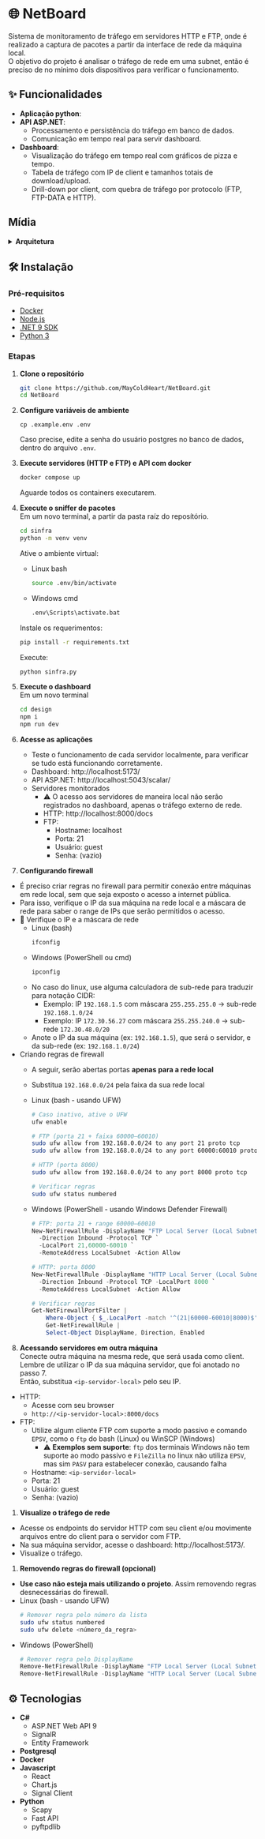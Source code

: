 # 🌐 NetBoard
Sistema de monitoramento de tráfego em servidores HTTP e FTP, onde é realizado a captura de pacotes a partir da interface de rede da máquina local. <br>
O objetivo do projeto é analisar o tráfego de rede em uma subnet, então é preciso de no mínimo dois dispositivos para verificar o funcionamento.


## ✨ Funcionalidades
- **Aplicação python**: 
- **API ASP.NET**: 
  - Processamento e persistência do tráfego em banco de dados.
  - Comunicação em tempo real para servir dashboard.
- **Dashboard**:
  - Visualização do tráfego em tempo real com gráficos de pizza e tempo.
  - Tabela de tráfego com IP de client e tamanhos totais de download/upload.
  - Drill-down por client, com quebra de tráfego por protocolo (FTP, FTP-DATA e HTTP).


## Mídia
<details>
  <summary><b>Arquitetura</b></summary>
  <img width="881" height="814" alt="Arquitetura" src="https://github.com/user-attachments/assets/b720663f-0f9b-4798-9e0c-0a16e79242c3" />
</details>


## 🛠 Instalação
### Pré-requisitos
- [Docker](https://www.docker.com/get-started/)
- [Node.js](https://nodejs.org/en/download)
- [.NET 9 SDK](https://dotnet.microsoft.com/en-us/download/dotnet/9.0)
- [Python 3](https://www.python.org/downloads/)

### Etapas
1. **Clone o repositório**
    ```bash
    git clone https://github.com/MayColdHeart/NetBoard.git
    cd NetBoard
    ```

2. **Configure variáveis de ambiente**
    ```
    cp .example.env .env
    ```
   Caso precise, edite a senha do usuário postgres no banco de dados, dentro do arquivo `.env`.

3. **Execute servidores (HTTP e FTP) e API com docker**
    ```bash
    docker compose up
    ```
    Aguarde todos os containers executarem.

4. **Execute o sniffer de pacotes** <br>
    Em um novo terminal, a partir da pasta raíz do reposítório.
    ```bash
    cd sinfra
    python -m venv venv
    ```
    Ative o ambiente virtual:
    - Linux bash
      ```bash
      source .env/bin/activate
      ```
    - Windows cmd
      ```bash
      .env\Scripts\activate.bat
      ```
    Instale os requerimentos:
    ```bash
    pip install -r requirements.txt
    ```
    Execute:
    ```bash
    python sinfra.py
    ```

5. **Execute o dashboard** <br>
    Em um novo terminal
    ```bash
    cd design
    npm i
    npm run dev
    ```

6. **Acesse as aplicações**
   - Teste o funcionamento de cada servidor localmente, para verificar se tudo está funcionando corretamente.
   - Dashboard: http://localhost:5173/
   - API ASP.NET: http://localhost:5043/scalar/
   - Servidores monitorados
     - ⚠ O acesso aos servidores de maneira local não serão registrados no dashboard, apenas o tráfego externo de rede.
     - HTTP: http://localhost:8000/docs
     - FTP:
       - Hostname: localhost
       - Porta: 21
       - Usuário: guest
       - Senha: (vazio)

7. **Configurando firewall**
  - É preciso criar regras no firewall para permitir conexão entre máquinas em rede local, sem que seja exposto o acesso a internet pública.
  - Para isso, verifique o IP da sua máquina na rede local e a máscara de rede para saber o range de IPs que serão permitidos o acesso.
  - 🔎 Verifique o IP e a máscara de rede
    - Linux (bash)
      ```bash
      ifconfig
      ```
    - Windows (PowerShell ou cmd)
      ```powershell
      ipconfig
      ```
    - No caso do linux, use alguma calculadora de sub-rede para traduzir para notação CIDR:
      - Exemplo: IP `192.168.1.5` com máscara `255.255.255.0` → sub-rede `192.168.1.0/24`
      - Exemplo: IP `172.30.56.27` com máscara `255.255.240.0` → sub-rede `172.30.48.0/20`
    - Anote o IP da sua máquina (ex: `192.168.1.5`), que será o servidor, e da sub-rede (ex: `192.168.1.0/24`)
  - Criando regras de firewall
    - A seguir, serão abertas portas **apenas para a rede local**
    - Substitua `192.168.0.0/24` pela faixa da sua rede local
    - Linux (bash - usando UFW)
      ```bash
      # Caso inativo, ative o UFW
      ufw enable

      # FTP (porta 21 + faixa 60000–60010)
      sudo ufw allow from 192.168.0.0/24 to any port 21 proto tcp
      sudo ufw allow from 192.168.0.0/24 to any port 60000:60010 proto tcp

      # HTTP (porta 8000)
      sudo ufw allow from 192.168.0.0/24 to any port 8000 proto tcp

      # Verificar regras
      sudo ufw status numbered
      ```

    - Windows (PowerShell - usando Windows Defender Firewall)
      ```powershell
      # FTP: porta 21 + range 60000–60010
      New-NetFirewallRule -DisplayName "FTP Local Server (Local Subnet)" `
        -Direction Inbound -Protocol TCP `
        -LocalPort 21,60000-60010 `
        -RemoteAddress LocalSubnet -Action Allow

      # HTTP: porta 8000
      New-NetFirewallRule -DisplayName "HTTP Local Server (Local Subnet)" `
        -Direction Inbound -Protocol TCP -LocalPort 8000 `
        -RemoteAddress LocalSubnet -Action Allow

      # Verificar regras
      Get-NetFirewallPortFilter |
          Where-Object { $_.LocalPort -match '^(21|60000-60010|8000)$' } |
          Get-NetFirewallRule |
          Select-Object DisplayName, Direction, Enabled
      ```

8. **Acessando servidores em outra máquina** <br>
Conecte outra máquina na mesma rede, que será usada como client. <br>
Lembre de utilizar o IP da sua máquina servidor, que foi anotado no passo 7. <br>
Então, substitua `<ip-servidor-local>` pelo seu IP.
  - HTTP:
    - Acesse com seu browser 
    - `http://<ip-servidor-local>:8000/docs`
  - FTP:
    - Utilize algum cliente FTP com suporte a modo passivo e comando `EPSV`, como o `ftp` do bash (Linux) ou WinSCP (Windows)
      - ⚠ **Exemplos sem suporte**: `ftp` dos terminais Windows não tem suporte ao modo passivo e `FileZilla` no linux não utiliza `EPSV`, mas sim `PASV` para estabelecer conexão, causando falha
    - Hostname: `<ip-servidor-local>`
    - Porta: 21
    - Usuário: guest
    - Senha: (vazio)

1. **Visualize o tráfego de rede**
- Acesse os endpoints do servidor HTTP com seu client e/ou movimente arquivos entre do client para o servidor com FTP.
- Na sua máquina servidor, acesse o dashboard: http://localhost:5173/.
- Visualize o tráfego.

1.   **Removendo regras do firewall (opcional)**
  - **Use caso não esteja mais utilizando o projeto**. Assim removendo regras desnecessárias do firewall.
  - Linux (bash - usando UFW)
    ```bash
    # Remover regra pelo número da lista
    sudo ufw status numbered
    sudo ufw delete <número_da_regra>
    ```
  - Windows (PowerShell)
    ```powershell
    # Remover regra pelo DisplayName
    Remove-NetFirewallRule -DisplayName "FTP Local Server (Local Subnet)"
    Remove-NetFirewallRule -DisplayName "HTTP Local Server (Local Subnet)"
    ```


## ⚙ Tecnologias
- **C#**
  - ASP.NET Web API 9
  - SignalR
  - Entity Framework 
- **Postgresql**
- **Docker**
- **Javascript**
  - React
  - Chart.js
  - Signal Client
- **Python**
  - Scapy
  - Fast API
  - pyftpdlib
